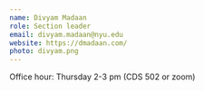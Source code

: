 ```yaml
---
name: Divyam Madaan 
role: Section leader
email: divyam.madaan@nyu.edu
website: https://dmadaan.com/
photo: divyam.png
---
```


Office hour: Thursday 2-3 pm (CDS 502 or zoom)
